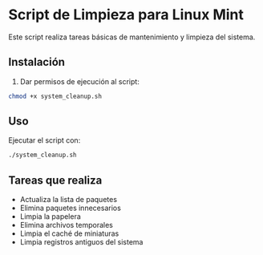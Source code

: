# Script de Limpieza para Linux Mint

Este script realiza tareas básicas de mantenimiento y limpieza del sistema.

## Instalación

1. Dar permisos de ejecución al script:
```bash
chmod +x system_cleanup.sh
```

## Uso

Ejecutar el script con:
```bash
./system_cleanup.sh
```

## Tareas que realiza

- Actualiza la lista de paquetes
- Elimina paquetes innecesarios
- Limpia la papelera
- Elimina archivos temporales
- Limpia el caché de miniaturas
- Limpia registros antiguos del sistema
